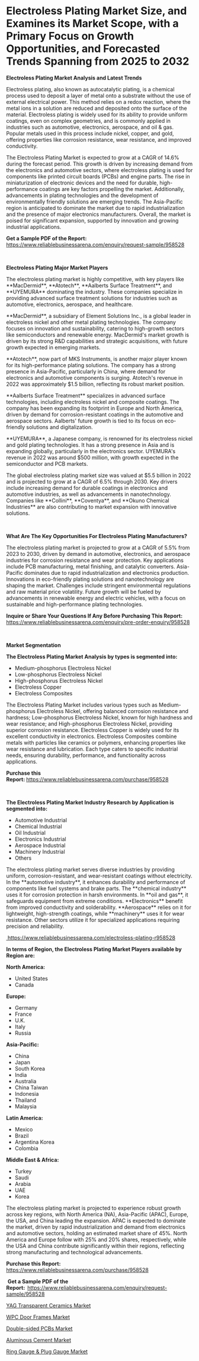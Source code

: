 <p><h1>Electroless Plating Market Size, and Examines its Market Scope, with a Primary Focus on Growth Opportunities, and Forecasted Trends Spanning from 2025 to 2032</h1></p><p><strong>Electroless Plating Market Analysis and Latest Trends</strong></p>
<p><p>Electroless plating, also known as autocatalytic plating, is a chemical process used to deposit a layer of metal onto a substrate without the use of external electrical power. This method relies on a redox reaction, where the metal ions in a solution are reduced and deposited onto the surface of the material. Electroless plating is widely used for its ability to provide uniform coatings, even on complex geometries, and is commonly applied in industries such as automotive, electronics, aerospace, and oil & gas. Popular metals used in this process include nickel, copper, and gold, offering properties like corrosion resistance, wear resistance, and improved conductivity.</p><p>The Electroless Plating Market is expected to grow at a CAGR of 14.6% during the forecast period. This growth is driven by increasing demand from the electronics and automotive sectors, where electroless plating is used for components like printed circuit boards (PCBs) and engine parts. The rise in miniaturization of electronic devices and the need for durable, high-performance coatings are key factors propelling the market. Additionally, advancements in plating technologies and the development of environmentally friendly solutions are emerging trends. The Asia-Pacific region is anticipated to dominate the market due to rapid industrialization and the presence of major electronics manufacturers. Overall, the market is poised for significant expansion, supported by innovation and growing industrial applications.</p></p>
<p><strong>Get a Sample PDF of the Report:&nbsp;</strong> <a href="https://www.reliablebusinessarena.com/enquiry/request-sample/958528?utm_campaign=2241&utm_medium=2&utm_source=Github&utm_content=ia&utm_term=26012025&utm_id=electroless-plating">https://www.reliablebusinessarena.com/enquiry/request-sample/958528</a></p>
<p>&nbsp;</p>
<p><strong>Electroless Plating Major Market Players</strong></p>
<p><p>The electroless plating market is highly competitive, with key players like **MacDermid**, **Atotech**, **Aalberts Surface Treatment**, and **UYEMURA** dominating the industry. These companies specialize in providing advanced surface treatment solutions for industries such as automotive, electronics, aerospace, and healthcare.</p><p>**MacDermid**, a subsidiary of Element Solutions Inc., is a global leader in electroless nickel and other metal plating technologies. The company focuses on innovation and sustainability, catering to high-growth sectors like semiconductors and renewable energy. MacDermid's market growth is driven by its strong R&D capabilities and strategic acquisitions, with future growth expected in emerging markets.</p><p>**Atotech**, now part of MKS Instruments, is another major player known for its high-performance plating solutions. The company has a strong presence in Asia-Pacific, particularly in China, where demand for electronics and automotive components is surging. Atotech's revenue in 2022 was approximately $1.5 billion, reflecting its robust market position.</p><p>**Aalberts Surface Treatment** specializes in advanced surface technologies, including electroless nickel and composite coatings. The company has been expanding its footprint in Europe and North America, driven by demand for corrosion-resistant coatings in the automotive and aerospace sectors. Aalberts' future growth is tied to its focus on eco-friendly solutions and digitalization.</p><p>**UYEMURA**, a Japanese company, is renowned for its electroless nickel and gold plating technologies. It has a strong presence in Asia and is expanding globally, particularly in the electronics sector. UYEMURA's revenue in 2022 was around $500 million, with growth expected in the semiconductor and PCB markets.</p><p>The global electroless plating market size was valued at $5.5 billion in 2022 and is projected to grow at a CAGR of 6.5% through 2030. Key drivers include increasing demand for durable coatings in electronics and automotive industries, as well as advancements in nanotechnology. Companies like **Collini**, **Coventya**, and **Okuno Chemical Industries** are also contributing to market expansion with innovative solutions.</p></p>
<p>&nbsp;</p>
<p><strong>What Are The Key Opportunities For Electroless Plating Manufacturers?</strong></p>
<p><p>The electroless plating market is projected to grow at a CAGR of 5.5% from 2023 to 2030, driven by demand in automotive, electronics, and aerospace industries for corrosion resistance and wear protection. Key applications include PCB manufacturing, metal finishing, and catalytic converters. Asia-Pacific dominates due to rapid industrialization and electronics production. Innovations in eco-friendly plating solutions and nanotechnology are shaping the market. Challenges include stringent environmental regulations and raw material price volatility. Future growth will be fueled by advancements in renewable energy and electric vehicles, with a focus on sustainable and high-performance plating technologies.</p></p>
<p><strong>Inquire or Share Your Questions If Any Before Purchasing This Report:</strong> <a href="https://www.reliablebusinessarena.com/enquiry/pre-order-enquiry/958528?utm_campaign=2241&utm_medium=2&utm_source=Github&utm_content=ia&utm_term=26012025&utm_id=electroless-plating">https://www.reliablebusinessarena.com/enquiry/pre-order-enquiry/958528</a></p>
<p>&nbsp;</p>
<p><strong>Market Segmentation</strong></p>
<p><strong>The Electroless Plating Market Analysis by types is segmented into:</strong></p>
<p><ul><li>Medium-phosphorus Electroless Nickel</li><li>Low-phosphorus Electroless Nickel</li><li>High-phosphorus Electroless Nickel</li><li>Electroless Copper</li><li>Electroless Composites</li></ul></p>
<p><p>The Electroless Plating Market includes various types such as Medium-phosphorus Electroless Nickel, offering balanced corrosion resistance and hardness; Low-phosphorus Electroless Nickel, known for high hardness and wear resistance; and High-phosphorus Electroless Nickel, providing superior corrosion resistance. Electroless Copper is widely used for its excellent conductivity in electronics. Electroless Composites combine metals with particles like ceramics or polymers, enhancing properties like wear resistance and lubrication. Each type caters to specific industrial needs, ensuring durability, performance, and functionality across applications.</p></p>
<p><strong>Purchase this Report:&nbsp;</strong><a href="https://www.reliablebusinessarena.com/purchase/958528?utm_campaign=2241&utm_medium=2&utm_source=Github&utm_content=ia&utm_term=26012025&utm_id=electroless-plating">https://www.reliablebusinessarena.com/purchase/958528</a></p>
<p>&nbsp;</p>
<p><strong>The Electroless Plating Market Industry Research by Application is segmented into:</strong></p>
<p><ul><li>Automotive Industrial</li><li>Chemical Industrial</li><li>Oil Industrial</li><li>Electronics Industrial</li><li>Aerospace Industrial</li><li>Machinery Industrial</li><li>Others</li></ul></p>
<p><p>The electroless plating market serves diverse industries by providing uniform, corrosion-resistant, and wear-resistant coatings without electricity. In the **automotive industry**, it enhances durability and performance of components like fuel systems and brake parts. The **chemical industry** uses it for corrosion protection in harsh environments. In **oil and gas**, it safeguards equipment from extreme conditions. **Electronics** benefit from improved conductivity and solderability. **Aerospace** relies on it for lightweight, high-strength coatings, while **machinery** uses it for wear resistance. Other sectors utilize it for specialized applications requiring precision and reliability.</p></p>
<p><a href="https://www.reliablebusinessarena.com/electroless-plating-r958528?utm_campaign=2241&utm_medium=2&utm_source=Github&utm_content=ia&utm_term=26012025&utm_id=electroless-plating">&nbsp;https://www.reliablebusinessarena.com/electroless-plating-r958528</a></p>
<p><strong>In terms of Region, the Electroless Plating Market Players available by Region are:</strong></p>
<p>
    <p> <strong> North America: </strong>
        <ul>
            <li>United States</li>
            <li>Canada</li>
        </ul>
        </p> 
    <p> <strong> Europe: </strong>
        <ul>
            <li>Germany</li>
            <li>France</li>
            <li>U.K.</li>
            <li>Italy</li>
            <li>Russia</li>
        </ul>
        </p> 
    <p> <strong> Asia-Pacific: </strong>
        <ul>
            <li>China</li>
            <li>Japan</li>
            <li>South Korea</li>
            <li>India</li>
            <li>Australia</li>
            <li>China Taiwan</li>
            <li>Indonesia</li>
            <li>Thailand</li>
            <li>Malaysia</li>
        </ul>
        </p> 
    <p> <strong> Latin America: </strong>
        <ul>
            <li>Mexico</li>
            <li>Brazil</li>
            <li>Argentina Korea</li>
            <li>Colombia</li>
        </ul>
        </p> 
    <p> <strong> Middle East & Africa: </strong>
        <ul>
            <li>Turkey</li>
            <li>Saudi</li>
            <li>Arabia</li>
            <li>UAE</li>
            <li>Korea</li>
        </ul>
    </p>
    </p>
<p><p>The electroless plating market is projected to experience robust growth across key regions, with North America (NA), Asia-Pacific (APAC), Europe, the USA, and China leading the expansion. APAC is expected to dominate the market, driven by rapid industrialization and demand from electronics and automotive sectors, holding an estimated market share of 45%. North America and Europe follow with 25% and 20% shares, respectively, while the USA and China contribute significantly within their regions, reflecting strong manufacturing and technological advancements.</p></p>
<p><strong>Purchase this Report: </strong><a href="https://www.reliablebusinessarena.com/purchase/958528?utm_campaign=2241&utm_medium=2&utm_source=Github&utm_content=ia&utm_term=26012025&utm_id=electroless-plating">https://www.reliablebusinessarena.com/purchase/958528</a></p>
<p>&nbsp;<strong>Get a Sample PDF of the Report:&nbsp;&nbsp;</strong><a href="https://www.reliablebusinessarena.com/enquiry/request-sample/958528?utm_campaign=2241&utm_medium=2&utm_source=Github&utm_content=ia&utm_term=26012025&utm_id=electroless-plating">https://www.reliablebusinessarena.com/enquiry/request-sample/958528</a></p>
<p><strong></strong></p>
<p><p><a href="https://www.linkedin.com/pulse/examining-yag-transparent-ceramics-market-analyzing-competitors-h7yxe?utm_campaign=2241&utm_medium=2&utm_source=Github&utm_content=ia&utm_term=26012025&utm_id=electroless-plating">YAG Transparent Ceramics Market</a></p><p><a href="https://github.com/ChiragRp1/Market-Research-Report-List-7/blob/main/wpc-door-frames-market.md?utm_campaign=2241&utm_medium=2&utm_source=Github&utm_content=ia&utm_term=26012025&utm_id=electroless-plating">WPC Door Frames Market</a></p><p><a href="https://www.linkedin.com/pulse/in-depth-report-double-sided-pcbs-market-types-applications-regional-sbsge?utm_campaign=2241&utm_medium=2&utm_source=Github&utm_content=ia&utm_term=26012025&utm_id=electroless-plating">Double-sided PCBs Market</a></p><p><a href="https://github.com/gukenneth26571/Market-Research-Report-List-1/blob/main/aluminous-cement-market.md?utm_campaign=2241&utm_medium=2&utm_source=Github&utm_content=ia&utm_term=26012025&utm_id=electroless-plating">Aluminous Cement Market</a></p><p><a href="https://www.linkedin.com/pulse/unpacking-ring-gauge-plug-market-growth-whats-behind-89-a02rc?utm_campaign=2241&utm_medium=2&utm_source=Github&utm_content=ia&utm_term=26012025&utm_id=electroless-plating">Ring Gauge & Plug Gauge Market</a></p></p>